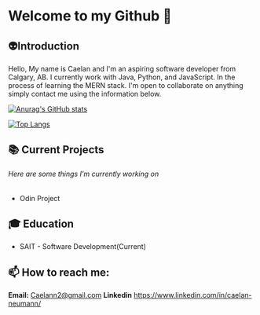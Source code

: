 
# Welcome to my Github 👋
## :alien:Introduction
Hello, My name is Caelan and I'm an aspiring software developer from Calgary, AB.
I currently work with Java, Python, and JavaScript.
In the process of learning the MERN stack.
I'm open to collaborate on anything simply contact me using the information below.

[![Anurag's GitHub stats](https://github-readme-stats.vercel.app/api?username=CaelanX)](https://github.com/anuraghazra/github-readme-stats)

[![Top Langs](https://github-readme-stats.vercel.app/api/top-langs/?username=CaelanX)](https://github.com/anuraghazra/github-readme-stats)
## :books: Current Projects
###### Here are some things I'm currently working on
* Odin Project
## :mortar_board: Education
* SAIT -  Software Development(Current)

## 📫 How to reach me:
**Email:** Caelann2@gmail.com
**Linkedin** https://www.linkedin.com/in/caelan-neumann/


